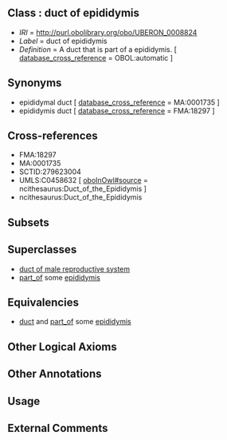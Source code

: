 
## Class : duct of epididymis

 * *IRI* = http://purl.obolibrary.org/obo/UBERON_0008824
 * *Label* = duct of epididymis
 * *Definition* = A duct that is part of a epididymis. [ [database_cross_reference](../../ef/oboInOwl#hasDbXref.md) = OBOL:automatic ]

## Synonyms

 * epididymal duct [ [database_cross_reference](../../ef/oboInOwl#hasDbXref.md) = MA:0001735 ]
 * epididymis duct [ [database_cross_reference](../../ef/oboInOwl#hasDbXref.md) = FMA:18297 ]

## Cross-references

 * FMA:18297
 * MA:0001735
 * SCTID:279623004
 * UMLS:C0458632 [ [oboInOwl#source](../../ce/oboInOwl#source.md) = ncithesaurus:Duct_of_the_Epididymis ]
 * ncithesaurus:Duct_of_the_Epididymis

## Subsets


## Superclasses

 * [duct of male reproductive system](../../UBERON/04/UBERON_0005904.md)
 * [part_of](../../BFO/50/BFO_0000050.md) some [epididymis](../../UBERON/01/UBERON_0001301.md)

## Equivalencies

 * [duct](../../UBERON/58/UBERON_0000058.md) and [part_of](../../BFO/50/BFO_0000050.md) some [epididymis](../../UBERON/01/UBERON_0001301.md)

## Other Logical Axioms


## Other Annotations


## Usage


## External Comments

